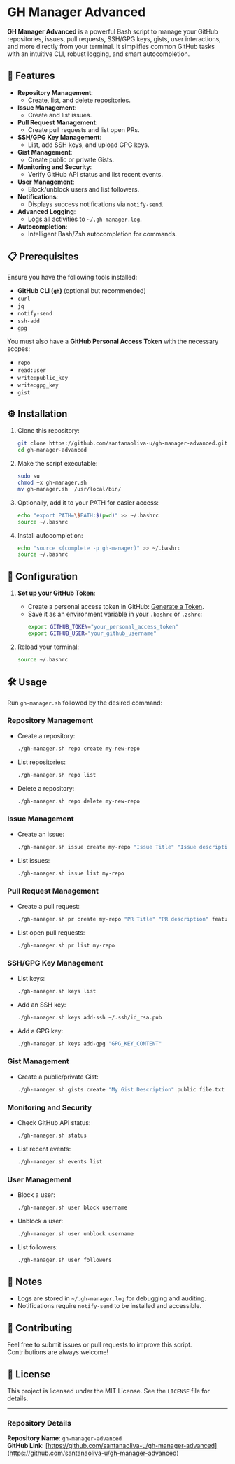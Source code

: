 
# GH Manager Advanced

**GH Manager Advanced** is a powerful Bash script to manage your GitHub repositories, issues, pull requests, SSH/GPG keys, gists, user interactions, and more directly from your terminal. It simplifies common GitHub tasks with an intuitive CLI, robust logging, and smart autocompletion.

## 🚀 Features

- **Repository Management**:
  - Create, list, and delete repositories.
- **Issue Management**:
  - Create and list issues.
- **Pull Request Management**:
  - Create pull requests and list open PRs.
- **SSH/GPG Key Management**:
  - List, add SSH keys, and upload GPG keys.
- **Gist Management**:
  - Create public or private Gists.
- **Monitoring and Security**:
  - Verify GitHub API status and list recent events.
- **User Management**:
  - Block/unblock users and list followers.
- **Notifications**:
  - Displays success notifications via `notify-send`.
- **Advanced Logging**:
  - Logs all activities to `~/.gh-manager.log`.
- **Autocompletion**:
  - Intelligent Bash/Zsh autocompletion for commands.

## 📋 Prerequisites

Ensure you have the following tools installed:
- **GitHub CLI (`gh`)** (optional but recommended)
- `curl`
- `jq`
- `notify-send`
- `ssh-add`
- `gpg`

You must also have a **GitHub Personal Access Token** with the necessary scopes:
- `repo`
- `read:user`
- `write:public_key`
- `write:gpg_key`
- `gist`

## ⚙️ Installation

1. Clone this repository:
   ```bash
   git clone https://github.com/santanaoliva-u/gh-manager-advanced.git
   cd gh-manager-advanced
   ```

2. Make the script executable:
   ```bash
   sudo su
   chmod +x gh-manager.sh 
   mv gh-manager.sh  /usr/local/bin/

   ```

3. Optionally, add it to your PATH for easier access:
   ```bash
   echo "export PATH=\$PATH:$(pwd)" >> ~/.bashrc
   source ~/.bashrc
   ```

4. Install autocompletion:
   ```bash
   echo "source <(complete -p gh-manager)" >> ~/.bashrc
   source ~/.bashrc
   ```

## 🔑 Configuration

1. **Set up your GitHub Token**:
   - Create a personal access token in GitHub: [Generate a Token](https://github.com/settings/tokens).
   - Save it as an environment variable in your `.bashrc` or `.zshrc`:
     ```bash
     export GITHUB_TOKEN="your_personal_access_token"
     export GITHUB_USER="your_github_username"
     ```

2. Reload your terminal:
   ```bash
   source ~/.bashrc
   ```

## 🛠️ Usage

Run `gh-manager.sh` followed by the desired command:

### Repository Management
- Create a repository:
  ```bash
  ./gh-manager.sh repo create my-new-repo
  ```
- List repositories:
  ```bash
  ./gh-manager.sh repo list
  ```
- Delete a repository:
  ```bash
  ./gh-manager.sh repo delete my-new-repo
  ```

### Issue Management
- Create an issue:
  ```bash
  ./gh-manager.sh issue create my-repo "Issue Title" "Issue description"
  ```
- List issues:
  ```bash
  ./gh-manager.sh issue list my-repo
  ```

### Pull Request Management
- Create a pull request:
  ```bash
  ./gh-manager.sh pr create my-repo "PR Title" "PR description" feature-branch
  ```
- List open pull requests:
  ```bash
  ./gh-manager.sh pr list my-repo
  ```

### SSH/GPG Key Management
- List keys:
  ```bash
  ./gh-manager.sh keys list
  ```
- Add an SSH key:
  ```bash
  ./gh-manager.sh keys add-ssh ~/.ssh/id_rsa.pub
  ```
- Add a GPG key:
  ```bash
  ./gh-manager.sh keys add-gpg "GPG_KEY_CONTENT"
  ```

### Gist Management
- Create a public/private Gist:
  ```bash
  ./gh-manager.sh gists create "My Gist Description" public file.txt "Gist Content"
  ```

### Monitoring and Security
- Check GitHub API status:
  ```bash
  ./gh-manager.sh status
  ```
- List recent events:
  ```bash
  ./gh-manager.sh events list
  ```

### User Management
- Block a user:
  ```bash
  ./gh-manager.sh user block username
  ```
- Unblock a user:
  ```bash
  ./gh-manager.sh user unblock username
  ```
- List followers:
  ```bash
  ./gh-manager.sh user followers
  ```

## 📝 Notes

- Logs are stored in `~/.gh-manager.log` for debugging and auditing.
- Notifications require `notify-send` to be installed and accessible.

## 🤝 Contributing

Feel free to submit issues or pull requests to improve this script. Contributions are always welcome!

## 📜 License

This project is licensed under the MIT License. See the `LICENSE` file for details.

---

### Repository Details

**Repository Name**: `gh-manager-advanced`  
**GitHub Link**: [https://github.com/santanaoliva-u/gh-manager-advanced](https://github.com/santanaoliva-u/gh-manager-advanced)

